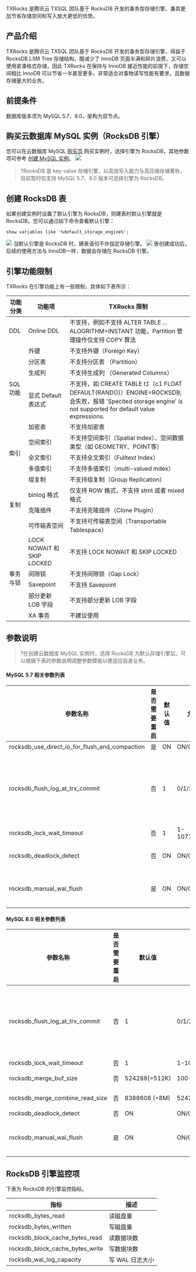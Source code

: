 TXRocks 是腾讯云 TXSQL 团队基于 RocksDB 开发的事务型存储引擎，兼具更加节省存储空间和写⼊放⼤更低的优势。

## 产品介绍
TXRocks 是腾讯云 TXSQL 团队基于 RocksDB 开发的事务型存储引擎，得益于 RocksDB LSM Tree 存储结构，既减少了 InnoDB 页面半满和碎片浪费，又可以使用紧凑格式存储，因此 TXRocks 在保持与 InnoDB 接近性能的前提下，存储空间相比 InnoDB 可以节省一半甚至更多，非常适合对事物读写性能有要求，且数据存储量大的业务。

## 前提条件
数据库版本须为 MySQL 5.7、8.0，架构为双节点。

## 购买云数据库 MySQL 实例（RocksDB 引擎）
您可以在云数据库 MySQL [购买页](https://buy.cloud.tencent.com/cdb?regionId=8&payType=0&netType=2&goodsNum=1&isAutoRenew=1&cdbType=Z3&engineVersion=8.0&engineType=RocksDB&projectId=0&protectMode=0&timeSpan=1&paramTemplateId=HIGH_STABILITY&subnetId=subnet-egnbcu63&port=3306&charset=UTF8&sensitive=1&securityGroupId=sg-6i0pxdld&vpcId=vpc-ii36zome&slaveZone=ap-beijing-1&zoneId=800001&memory=8000&cpu=4&volume=200&collation=UTF8_GENERAL_CI) 购买实例时，选择引擎为 RocksDB，其他参数项可参考 [创建 MySQL 实例](https://cloud.tencent.com/document/product/236/46433)。
![](https://qcloudimg.tencent-cloud.cn/raw/c4399072f73e058a150c02d638271c92.png)
>?RocksDB 是 key-value 存储引擎，以高效写入能力与高压缩存储著称，目前暂时仅支持 MySQL 5.7、8.0 版本可选择引擎为 RocksDB。

## 创建 RocksDB 表
如果创建实例时设置了默认引擎为 RocksDB，则建表时默认引擎就是 RocksDB。您可以通过如下命令查看默认引擎：
```
show variables like '%default_storage_engine%';
```
![](https://qcloudimg.tencent-cloud.cn/raw/3bb1550d5995cece7cec2712ad62c5d0.png)
当默认引擎是 RocksDB 时，建表语句不许指定存储引擎。
![](https://qcloudimg.tencent-cloud.cn/raw/f4cb2efa27e236fb26a78971a8725cbd.png)
表创建成功后，后续的使用方法与 InnoDB一样，数据会存储在 RocksDB 引擎。

## 引擎功能限制
TXRocks 在引擎功能上有一些限制，具体如下表所示：
<table>
<thead><tr><th>功能分类</th><th>功能项</th><th>TXRocks 限制</th></tr></thead>
<tbody>
<tr>
<td>DDL</td><td>Online DDL</td><td>不⽀持，例如不⽀持 ALTER TABLE ... ALOGRITHM=INSTANT 功能，Partition 管理操作仅⽀持 COPY 算法</td></tr>
<tr>
<td rowspan="5">SQL 功能</td>
<td>外键</td><td>不⽀持外键（Foreign Key）</td></tr>
<td>分区表</td><td>不⽀持分区表 （Partition）</td></tr>
<td>⽣成列</td><td>不⽀持⽣成列 （Generated Columns）</td></tr>
<td>显式 Default 表达式</td><td>不支持，如 CREATE TABLE t1（c1 FLOAT DEFAULT(RAND())）ENGINE=ROCKSDB; 会失败，报错 'Specited storage engine' is not supported for default value expressions.</td></tr>
<td>加密表</td><td>不⽀持加密表</td></tr>
<tr> 
<td rowspan="3">索引</td>
<td>空间索引</td><td>不⽀持空间索引（Spatial Index）、空间数据类型（如 GEOMETRY、POINT等）</td></tr>
<tr> 
<td>全⽂索引</td><td>不⽀持全⽂索引（Fulltext Index）</td></tr>
<td>多值索引</td><td>不⽀持多值索引（multi-valued index）</td></tr>
<tr>
<td rowspan="4">复制</td>
<td>组复制</td><td>不⽀持组复制（Group Replication）</td></tr>
<td>binlog 格式</td><td>仅⽀持 ROW 格式，不⽀持 stmt 或者 mixed 格式</td></tr>
<td>克隆插件</td><td>不⽀持克隆插件（Clone Plugin）</td></tr>
<td>可传输表空间</td><td>不⽀持可传输表空间（Transportable Tablespace）</td></tr>
<tr>
<td rowspan="5">事务与锁</td>
<td>LOCK NOWAIT 和 SKIP LOCKED</td><td>不⽀持 LOCK NOWAIT 和 SKIP LOCKED</td></tr>
<td>间隙锁</td><td>不⽀持间隙锁（Gap Lock）</td></tr>
<td>Savepoint</td><td>不⽀持 Savepoint</td></tr>
<td>部分更新 LOB 字段</td><td>不⽀持部分更新 LOB 字段</td></tr>
<td>XA 事务</td><td>不建议使⽤</td></tr>
</tbody></table>	

## 参数说明
>?在创建云数据库 MySQL 实例时，选择 RocksDB 为默认存储引擎后，可以根据下表的参数说明调整参数模板以便适应自身业务。

#### MySQL 5.7 相关参数列表

| 参数名称 | 是否需要重启 | 默认值 | 允许值 | 描述 |
|---------|---------|---------|---------|---------|
| rocksdb_use_direct_io_for_flush_and_compaction | 是 | ON | ON/OFF | compaction 时是否使用 DIO。 |
| rocksdb_flush_log_at_trx_commit | 否 | 1 | 0/1/2 | 控制何时将日志写入磁盘。<br>类似于 innodb_flush_log_at_trx_commit，事务提交时是否进行同步。<li>等于0时，事务提交时不同步；<li>等于1时，每次事务提交时都同步；<li>等于2时，每1秒同步一次。</li>  |
| rocksdb_lock_wait_timeout | 否 | 1 | 1-1073741824 | 锁等待超时时间，单位秒。 |
| rocksdb_deadlock_detect | 否 | ON | ON/OFF | 死锁检测开关，开启后，有关所有死锁的信息将记录在 mysqld 错误日志中。 |
| rocksdb_manual_wal_flush | 是 | ON | ON/OFF | rocksdb_max_total_wal_size，WAL 超过这个大小，RocksDB 会开始强制列族落盘，以保证删除最老的 WAL 文件。 |

#### MySQL 8.0 相关参数列表

| 参数名称 | 是否需要重启 | 默认值 | 允许值 | 描述 |
|---------|---------|---------|---------|---------|
| rocksdb_flush_log_at_trx_commit | 否 | 1 | 0/1/2 | 控制何时将日志写入磁盘。<br>类似于 innodb_flush_log_at_trx_commit，事务提交时是否进行同步。<li>等于0时，事务提交时不同步；<li>等于1时，每次事务提交时都同步；<li>等于2时，每1秒同步一次。 </li>|
| rocksdb_lock_wait_timeout | 否 | 1 | 1-1073741824 | 锁等待超时时间，单位秒。 |
| rocksdb_merge_buf_size | 否 | 524288(=512K) | 100-18446744073709551615 | 创建二级索引过程中用到的 merge-sort buffer 大小。 |
| rocksdb_merge_combine_read_size | 否 | 8388608 (=8M) | 524288(=512K)-18446744073709551615 | 创建二级索引过程中用到的多路归并过程使用的内存大小。 |
| rocksdb_deadlock_detect | 否 | ON | ON/OFF | 死锁检测开关。 |
| rocksdb_manual_wal_flush | 是 | ON | ON/OFF | rocksdb_max_total_wal_size，WAL 超过这个大小，RocksDB 会开始强制列族落盘，以保证删除最老的 WAL 文件。 |

## RocksDB 引擎监控项
下表为 RocksDB 的引擎监控指标。

| 指标 | 描述 | 
|---------|---------|
| rocksdb_bytes_read | 读磁盘量 |
| rocksdb_bytes_written | 写磁盘量 |
| rocksdb_block_cache_bytes_read | 读数据块数 |
| rocksdb_block_cache_bytes_write | 写数据块数 |
| rocksdb_wal_log_capacity | 写 WAL 日志大小 |

